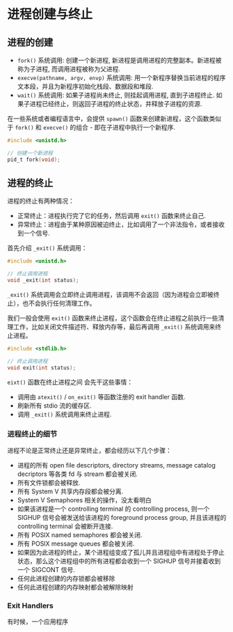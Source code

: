 # 进程创建与终止


## 进程的创建

- `fork()` 系统调用: 创建一个新进程, 新进程是调用进程的完整副本。新进程被称为子进程, 而调用进程被称为父进程.
- `execve(pathname, argv, envp)` 系统调用: 用一个新程序替换当前进程的程序文本段，并且为新程序初始化栈段、数据段和堆段.
- `wait()` 系统调用: 如果子进程尚未终止, 则挂起调用进程, 直到子进程终止. 如果子进程已经终止，则返回子进程的终止状态，并释放子进程的资源.

在一些系统或者编程语言中，会提供 `spawn()` 函数来创建新进程，这个函数类似于 `fork()` 和 `execve()` 的组合 - 即在子进程中执行一个新程序.


```c
#include <unistd.h>

// 创建一个新进程
pid_t fork(void);
```

## 进程的终止

进程的终止有两种情况：

- 正常终止：进程执行完了它的任务，然后调用 `exit()` 函数来终止自己.
- 异常终止：进程由于某种原因被迫终止，比如调用了一个非法指令，或者接收到一个信号.


首先介绍 `_exit()` 系统调用：

```c
#include <unistd.h>

// 终止调用进程
void _exit(int status);
```

`_exit()` 系统调用会立即终止调用进程，该调用不会返回（因为进程会立即被终止），也不会执行任何清理工作。

我们一般会使用 `exit()` 函数来终止进程，这个函数会在终止进程之前执行一些清理工作，比如关闭文件描述符、释放内存等，最后再调用 `_exit()` 系统调用来终止进程。

```c
#include <stdlib.h>

// 终止调用进程
void exit(int status);
```

`eixt()` 函数在终止进程之间 会先干这些事情：

- 调用由 `atexit()` / `on_exit()` 等函数注册的 exit handler 函数.
- 刷新所有 stdio 流的缓存区.
- 调用 `_exit()` 系统调用来终止进程.


### 进程终止的细节

进程不论是正常终止还是异常终止，都会经历以下几个步骤：

* 进程的所有 open file descriptors, directory streams, message catalog decriptors 等各类 fd 与 stream 都会被关闭.
* 所有文件锁都会被释放.
* 所有 System V 共享内存段都会被分离.
* System V Semaphores 相关的操作，没太看明白
* 如果该进程是一个 controlling terminal 的 controlling process, 则一个 SIGHUP 信号会被发送给该进程的 foreground process group, 并且该进程的 controlling terminal 会被断开连接.
* 所有 POSIX named semaphores 都会被关闭.
* 所有 POSIX message queues 都会被关闭.
* 如果因为此进程的终止，某个进程组变成了孤儿并且进程组中有进程处于停止状态，那么这个进程组中的所有进程都会收到一个 SIGHUP 信号并接着收到一个 SIGCONT 信号.
* 任何此进程创建的内存锁都会被移除
* 任何此进程创建的内存映射都会被解除映射


### Exit Handlers

有时候，一个应用程序
